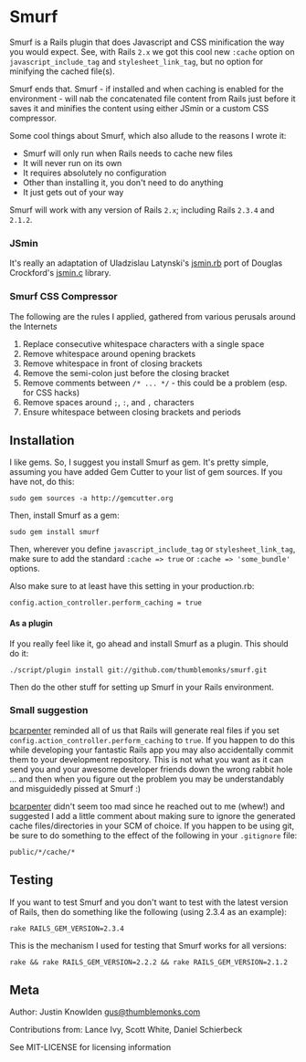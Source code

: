 # Smurf

Smurf is a Rails plugin that does Javascript and CSS minification the way you would expect. See, with Rails `2.x` we got this cool new `:cache` option on `javascript_include_tag` and `stylesheet_link_tag`, but no option for minifying the cached file(s).

Smurf ends that. Smurf - if installed and when caching is enabled for the environment - will nab the concatenated file content from Rails just before it saves it and minifies the content using either JSmin or a custom CSS compressor.

Some cool things about Smurf, which also allude to the reasons I wrote it:

* Smurf will only run when Rails needs to cache new files
* It will never run on its own
* It requires absolutely no configuration
* Other than installing it, you don't need to do anything
* It just gets out of your way

Smurf will work with any version of Rails `2.x`; including Rails `2.3.4` and `2.1.2`.

### JSmin

It's really an adaptation of Uladzislau Latynski's [jsmin.rb](http://javascript.crockford.com/jsmin.rb) port of Douglas Crockford's [jsmin.c](http://javascript.crockford.com/jsmin.c) library.

### Smurf CSS Compressor

The following are the rules I applied, gathered from various perusals around the Internet*s*

1. Replace consecutive whitespace characters with a single space
2. Remove whitespace around opening brackets
3. Remove whitespace in front of closing brackets
4. Remove the semi-colon just before the closing bracket
5. Remove comments between `/* ... */` - this could be a problem (esp. for CSS hacks)
6. Remove spaces around `;`, `:`, and `,` characters
7. Ensure whitespace between closing brackets and periods

## Installation

I like gems. So, I suggest you install Smurf as gem. It's pretty simple, assuming you have added Gem Cutter to your list of gem sources. If you have not, do this:

    sudo gem sources -a http://gemcutter.org

Then, install Smurf as a gem:

    sudo gem install smurf

Then, wherever you define `javascript_include_tag` or `stylesheet_link_tag`, make sure to add the standard `:cache => true` or `:cache => 'some_bundle'` options.

Also make sure to at least have this setting in your production.rb:

    config.action_controller.perform_caching = true

#### As a plugin

If you really feel like it, go ahead and install Smurf as a plugin. This should do it:

    ./script/plugin install git://github.com/thumblemonks/smurf.git

Then do the other stuff for setting up Smurf in your Rails environment.

### Small suggestion

[bcarpenter](http://github.com/bcarpenter) reminded all of us that Rails will generate real files if you set `config.action_controller.perform_caching` to `true`. If you happen to do this while developing your fantastic Rails app you may also accidentally commit them to your development repository. This is not what you want as it can send you and your awesome developer friends down the wrong rabbit hole ... and then when you figure out the problem you may be understandably and misguidedly pissed at Smurf :)

[bcarpenter](http://github.com/bcarpenter) didn't seem too mad since he reached out to me (whew!) and suggested I add a little comment about making sure to ignore the generated cache files/directories in your SCM of choice. If you happen to be using git, be sure to do something to the effect of the following in your `.gitignore` file:

    public/*/cache/*

## Testing

If you want to test Smurf and you don't want to test with the latest version of Rails, then do something like the following (using 2.3.4 as an example):

    rake RAILS_GEM_VERSION=2.3.4

This is the mechanism I used for testing that Smurf works for all versions:

    rake && rake RAILS_GEM_VERSION=2.2.2 && rake RAILS_GEM_VERSION=2.1.2

## Meta

Author: Justin Knowlden <gus@thumblemonks.com>

Contributions from: Lance Ivy, Scott White, Daniel Schierbeck

See MIT-LICENSE for licensing information
